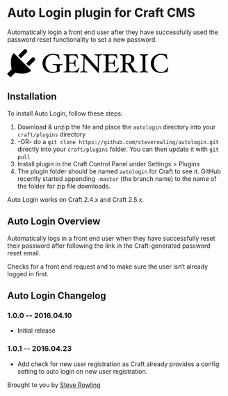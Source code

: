 # Auto Login plugin for Craft CMS

Automatically login a front end user after they have successfully used the password reset functionality to set a new password.

![Screenshot](resources/screenshots/plugin_logo.png)

## Installation

To install Auto Login, follow these steps:

1. Download & unzip the file and place the `autologin` directory into your `craft/plugins` directory
2.  -OR- do a `git clone https://github.com/steverowling/autologin.git` directly into your `craft/plugins` folder.  You can then update it with `git pull`
3. Install plugin in the Craft Control Panel under Settings > Plugins
4. The plugin folder should be named `autologin` for Craft to see it.  GitHub recently started appending `-master` (the branch name) to the name of the folder for zip file downloads.

Auto Login works on Craft 2.4.x and Craft 2.5.x.

## Auto Login Overview

Automatically logs in a front end user when they have successfully reset their password after following the link in the Craft-generated password reset email.

Checks for a front end request and to make sure the user isn‘t already logged in first.

## Auto Login Changelog

### 1.0.0 -- 2016.04.10

* Initial release

### 1.0.1 -- 2016.04.23

* Add check for new user registration as Craft already provides a config setting to auto login on new user registration.

Brought to you by [Steve Rowling](https://springworks.co.uk)
